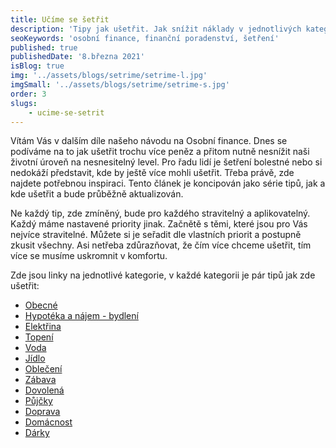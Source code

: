 ```yaml
---
title: Učíme se šetřit
description: 'Tipy jak ušetřit. Jak snížit náklady v jednotlivých kategoriích - bydlení, energie, jídlo, oblečení, zábava, dovolená, domácnost, voda, dárky ...'
seoKeywords: 'osobní finance, finanční poradenství, šetření'
published: true
publishedDate: '8.března 2021'
isBlog: true
img: '../assets/blogs/setrime/setrime-l.jpg'
imgSmall: '../assets/blogs/setrime/setrime-s.jpg'
order: 3
slugs:
    - ucime-se-setrit
---
```


Vítám Vás v dalším díle našeho návodu na Osobní finance. Dnes se podíváme na to jak ušetřit trochu více peněz a přitom nutně nesnížit naši životní úroveň na nesnesitelný level. Pro řadu lidí je šetření bolestné nebo si nedokáží představit, kde by ještě více mohli ušetřit. Třeba právě, zde najdete potřebnou inspiraci. Tento článek je koncipován jako série tipů, jak a kde ušetřit a bude průběžně aktualizován. 

Ne každý tip, zde zmíněný, bude pro každého stravitelný a aplikovatelný. Každý máme nastavené priority jinak. Začnětě s těmi, které jsou pro Vás nejvíce stravitelné. Můžete si je seřadit dle vlastních priorit a postupně zkusit všechny. Asi netřeba zdůrazňovat, že čím více chceme ušetřit, tím více se musíme uskromnit v komfortu. 

Zde jsou linky na jednotlivé kategorie, v každé kategorii je pár tipů jak zde ušetřit:

+ [Obecné](./blog/setrime-obecne)
+ [Hypotéka a nájem - bydlení](./blog/setrime-najem)
+ [Elektřina](./blog/setrime-elektrina)
+ [Topení](./blog/setrime-topeni)
+ [Voda](./blog/setrime-voda)
+ [Jídlo](./blog/setrime-jidlo)
+ [Oblečení](./blog/setrime-obleceni)
+ [Zábava](./blog/setrime-zabava)
+ [Dovolená](./blog/setrime-dovolena)
+ [Půjčky](./blog/setrime-pujcky)
+ [Doprava](./blog/setrime-doprava)
+ [Domácnost](./blog/setrime-domacnost)
+ [Dárky](./blog/setrime-darky)



















